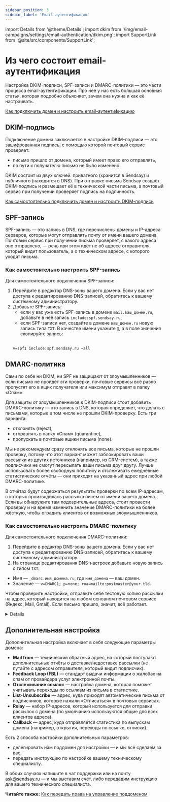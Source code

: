 ```yaml
---
sidebar_position: 3
sidebar_label: 'Email-аутентификация'
---
```


import Details from '@theme/Details';
import dkim from '/img/email-campaigns/settings/email-authentication/dkim.png';
import SupportLink from '@site/src/components/SupportLink';

# Из чего состоит email-аутентификация

Настройка DKIM-подписи, SPF-записи и DMARC-политики — это части процесса email-аутентификации. Про неё у нас есть большая основная статья, которая подробно объясняет, зачем она нужна и как её настраивать.

[Как подключить домен и настроить email-аутентификацию](https://docs.sendsay.ru/email-campaigns/settings/how-to-connect-domain) <br/>

## DKIM-подпись

Подключение домена заключается в настройке DKIM-подписи — это зашифрованная подпись, с помощью которой почтовый сервис проверяет:

- письмо пришло от домена, который имеет право его отправлять,
- по пути к получателю письмо не было изменено.

DKIM состоит из двух ключей: приватного (хранится в Sendsay) и публичного (находится в DNS). При отправке письма Sendsay создаёт DKIM-подпись и размещает её в технической части письма, а почтовый сервис при получении проверяет подпись на подлинность.

[Как самостоятельно подключить домен и настроить DKIM-подпись](https://docs.sendsay.ru/email-campaigns/settings/how-to-connect-domain#как-самостоятельно-подключить-домен)

## SPF-запись

SPF-запись — это запись в DNS, где перечислены домены и IP-адреса серверов, которые могут отправлять почту от имени вашего домена. Почтовый сервис при получении письма проверяет, с какого адреса оно отправлено, — речь при этом идёт не об адресе отправителя, который видит пользователь, а о техническом адресе, с которого уходят письма.

### Как самостоятельно настроить SPF-запись

Для самостоятельного подключения SPF-записи:

1. Перейдите в редактор DNS-зоны вашего домена. Если у вас нет доступа к редактированию DNS-записей, обратитесь к вашему системному администратору.
2. Добавьте SPF-запись:
   - если у вас уже есть SPF-запись в домене `mail.ваш_домен.ru`, добавьте в неё запись `include:spf.sendsay.ru`,
   - если SPF-записи нет, создайте в домене `ваш_домен.ru` новую запись типа `TXT`. В качестве имени укажите `@`, а в поле значения скопируйте запись:<br/><br/>
   ```
   v=spf1 include:spf.sendsay.ru ~all
   ```

## DMARC-политика

Сами по себе ни DKIM, ни SPF не защищают от злоумышленников — если письмо не пройдёт эти проверки, почтовые сервисы всё равно пропустят его в ящик получателя или максимум отправят в папку «Спам».

Для защиты от злоумышленников к DKIM-подписи стоит добавить DMARC-политику — это запись в DNS, которая определяет, что делать с письмами, которые в том числе не прошли DKIM-проверку. Есть три варианта:

- отклонять (reject),
- отправлять в папку «Спам» (quarantine),
- пропускать в почтовые ящики письма (none).

Мы не рекомендуем сразу отклонять все письма, которые не прошли проверку, потому что этот вариант может заблокировать ваши рассылки из других источников (например, из CRM-систем), а также подписчики не смогут пересылать ваши письма друг другу. Лучше использовать более свободную политику и отслеживать ежедневные статистические отчёты — они приходят на указанный адрес при любой DMARC-политике.

В отчётах будут содержаться результаты проверки по всем IP-адресам, с которых производилась рассылка писем от имени вашего домена. Если вы обнаружите там подозрительные адреса, стоит провести проверку и на время изменить значение DMARC-политики на более жёсткую, чтобы оградить клиентов от возможных злоумышленников.

### Как самостоятельно настроить DMARC-политику

Для самостоятельного подключения DMARC-политики:

1. Перейдите в редактор DNS-зоны вашего домена. Если у вас нет доступа к редактированию DNS-записей, обратитесь к вашему системному администратору.
2. На странице редактирования DNS-настроек добавьте новую запись с типом `TXT`:

- Имя — `_dmarc.имя_домена.ru`, где `имя_домена` — ваш домен.
- Значение — `v=DMARC1; p=none; rua=mailto:postmaster@your.tld`.

Чтобы проверить настройки, отправьте себе тестовую копию рассылки на адрес, который находится на любом основном почтовом сервисе (Яндекс, Mail, Gmail). Если письмо пришло, значит, всё работает.

<Details summary='Только для продвинутых пользователей'> 
При отправке email-рассылки на шаге **Письмо** можно протестировать настройки DMARC-политики домена, указав DKIM-подпись, отличную от подписи по умолчанию.
<img src={dkim} />

</Details>

## Дополнительная настройка

Дополнительная настройка включает в себя следующие параметры домена:

- **Mail from** — технический обратный адрес, на который поступают дополнительные отчёты о доставке/недоставке рассылки (не путайте с адресом отправителя, который видит подписчик).
- **Feedback Loop (FBL)** — стандарт выдачи информации о жалобах на спам от провайдера услуг электронной почты.
- **Отслеживание ссылок** — настройка домена, которая поможет учитывать переходы по ссылкам из письма в статистике.
- **List-Unsubscribe** — адрес, куда приходят автоматические письма от подписчиков, которые нажали «Отписаться» в почтовых сервисах.
- **Relay** — набор IP-адресов, который используется для отправки рассылок с домена (по умолчанию используются общие для всех клиентов адреса).
- **Callback** — адрес, куда отправляется статистика по выпускам домена (например, открытия, переходы по ссылке, отписки).

Есть 2 способа настройки дополнительных параметров:

- делегировать нам поддомен для настройки — и мы всё сделаем за вас,
- передать инструкцию по настройке вашему техническому специалисту.

В обоих случаях <SupportLink>напишите в чат поддержки</SupportLink> или на почту ask@sendsay.ru — и мы выставим счёт, либо передадим инструкцию для вашего технического специалиста.

**Читайте также:** [Как передать права на управление поддоменом](https://docs.sendsay.ru/email-campaigns/settings/how-to-delegate-subdomain)
